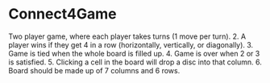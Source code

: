 # Connect4Game

Two player game, where each player takes turns (1 move per turn). 
2. A player wins if they get 4 in a row (horizontally, vertically, or diagonally). 
3. Game is tied when the whole board is filled up. 
4. Game is over when 2 or 3 is satisfied.
5. Clicking a cell in the board will drop a disc into that column. 
6. Board should be made up of 7 columns and 6 rows.
